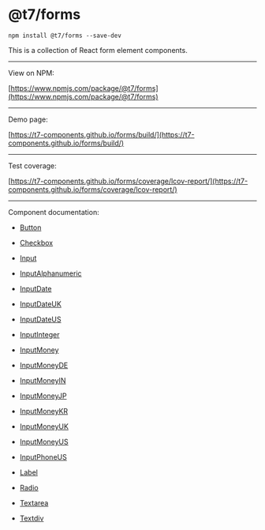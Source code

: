 # @t7/forms

```
npm install @t7/forms --save-dev
```

This is a collection of React form element components.

---

View on NPM:

[https://www.npmjs.com/package/@t7/forms](https://www.npmjs.com/package/@t7/forms)

---

Demo page:

[https://t7-components.github.io/forms/build/](https://t7-components.github.io/forms/build/)

---

Test coverage:

[https://t7-components.github.io/forms/coverage/lcov-report/](https://t7-components.github.io/forms/coverage/lcov-report/)

---

Component documentation:

- [Button](https://github.com/t7-components/forms/tree/master/source/button/README.md)

- [Checkbox](https://github.com/t7-components/forms/tree/master/source/checkbox/README.md)

- [Input](https://github.com/t7-components/forms/tree/master/source/input/README.md)

- [InputAlphanumeric](https://github.com/t7-components/forms/tree/master/source/input_alphanumeric/README.md)

- [InputDate](https://github.com/t7-components/forms/tree/master/source/input_date/README.md)

- [InputDateUK](https://github.com/t7-components/forms/tree/master/source/input_date_uk/README.md)

- [InputDateUS](https://github.com/t7-components/forms/tree/master/source/input_date_us/README.md)

- [InputInteger](https://github.com/t7-components/forms/tree/master/source/input_integer/README.md)

- [InputMoney](https://github.com/t7-components/forms/tree/master/source/input_money/README.md)

- [InputMoneyDE](https://github.com/t7-components/forms/tree/master/source/input_money_de/README.md)

- [InputMoneyIN](https://github.com/t7-components/forms/tree/master/source/input_money_in/README.md)

- [InputMoneyJP](https://github.com/t7-components/forms/tree/master/source/input_money_jp/README.md)

- [InputMoneyKR](https://github.com/t7-components/forms/tree/master/source/input_money_kr/README.md)

- [InputMoneyUK](https://github.com/t7-components/forms/tree/master/source/input_money_uk/README.md)

- [InputMoneyUS](https://github.com/t7-components/forms/tree/master/source/input_money_us/README.md)

- [InputPhoneUS](https://github.com/t7-components/forms/tree/master/source/input_phone_us/README.md)

- [Label](https://github.com/t7-components/forms/tree/master/source/label/README.md)

- [Radio](https://github.com/t7-components/forms/tree/master/source/radio/README.md)

- [Textarea](https://github.com/t7-components/forms/tree/master/source/textarea/README.md)

- [Textdiv](https://github.com/t7-components/forms/tree/master/source/textdiv/README.md)
